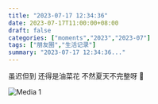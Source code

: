 ```yaml
---
title: "2023-07-17 12:34:36"
date: 2023-07-17T11:00:00+08:00
draft: false
categories: ["moments","2023","2023-07"]
tags: ["朋友圈","生活记录"]
summary: "2023-07-17 12:34:36..."
---
```


虽迟但到
还得是油菜花
​不然​夏天不完整呀 💛

![Media 1](/Moments/photos/2023-07-17/202307171234360.jpg)


